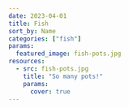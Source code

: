 ```yaml
---
date: 2023-04-01
title: Fish
sort_by: Name
categories: ["fish"]
params:
  featured_image: fish-pots.jpg
resources:
  - src: fish-pots.jpg
    title: "So many pots!"
    params:
      cover: true
---
```

